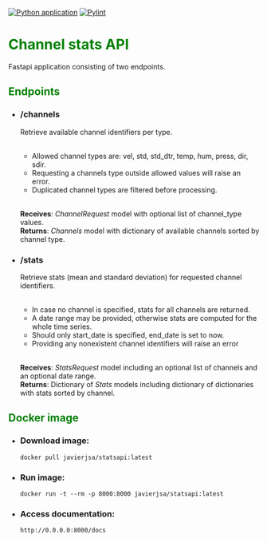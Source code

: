 [![Python application](https://github.com/javierjsa/stats-api/actions/workflows/python-app.yml/badge.svg)](https://github.com/javierjsa/stats-api/actions/workflows/python-app.yml)
[![Pylint](https://github.com/javierjsa/stats-api/actions/workflows/pylint.yml/badge.svg)](https://github.com/javierjsa/stats-api/actions/workflows/pylint.yml)
# <span style="color:green">Channel stats API
Fastapi application consisting of two endpoints.

## <span style="color:green">Endpoints


- ### /channels  
    Retrieve available channel identifiers per type.<br/><br/>
    - Allowed channel types are: vel, std, std_dtr, temp, hum, press, dir, sdir.<br/>
    - Requesting a channels type outside allowed values will raise an error.
    - Duplicated channel types are filtered before processing.<br/><br/>

    **Receives**: _ChannelRequest_ model with optional list of channel_type values.<br/>
    **Returns**: _Channels_ model with dictionary of available channels sorted by channel type.
- ### /stats
    Retrieve stats (mean and standard deviation) for requested channel identifiers.<br/><br/>

    - In case no channel is specified, stats for all channels are returned.
    - A date range may be provided, otherwise stats are computed for the whole time series.
    - Should only start_date is specified, end_date is set to now.
    - Providing any nonexistent channel identifiers will raise an error<br/><br/>

    **Receives**: _StatsRequest_ model including an optional list of channels and an optional date range.<br/>
    **Returns**:  Dictionary of _Stats_ models including dictionary of dictionaries with stats sorted by channel.

## <span style="color:green">Docker image

- ### Download image:</br>
      docker pull javierjsa/statsapi:latest

- ### Run image:</br>
      docker run -t --rm -p 8000:8000 javierjsa/statsapi:latest
 
- ### Access documentation:</br>
      http://0.0.0.0:8000/docs


